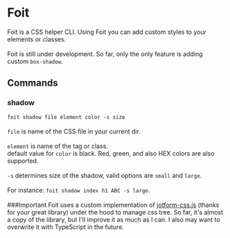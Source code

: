# Foit

Foit is a CSS helper CLI. Using Foit you can add custom styles to your elements or classes.
<br/>
<br/>
Foit is still under development. So far, only the only feature is adding custom `box-shadow`.

## Commands
### shadow
`foit shadow file element color -s size`
<br/>
<br/>
`file` is name of the CSS file in your current dir.
<br/>
<br/>
`element` is name of the tag or class.
<br/>
default value for `color` is black. Red, green, and also HEX colors are also supported.
<br/>
<br/>
`-s` determines size of the shadow, valid options are `small` and `large`.
<br/>
<br/>
For instance: `foit shadow index h1 ABC -s large`.
<br/>
<br/>
###Important 
Foit uses a custom implementation of [jotform-css.js](https://github.com/jotform/css.js) (thanks for your great library) under the hood to manage css tree. So far, it's almost a copy of the library, but I'll improve it as much as I can. I also may want to overwrite it with TypeScript in the future.
